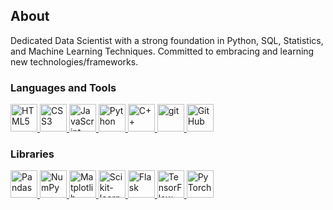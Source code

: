 ## About
Dedicated Data Scientist with a strong foundation in Python, SQL, Statistics, and Machine Learning Techniques. Committed to embracing and learning new technologies/frameworks.  
  
### Languages and Tools

<a href="https://www.w3schools.com/html/">
<img src="https://www.w3.org/html/logo/badge/html5-badge-h-solo.png" width="43" height="44" alt="HTML5" title="HTML5"/>
</a>

<a href="https://www.w3schools.com/css/">
<img src="https://upload.wikimedia.org/wikipedia/commons/6/62/CSS3_logo.svg" width="43" height="44" alt="CSS3" title="CSS3"/>
</a>

<a href="https://developer.mozilla.org/en-US/docs/Web/JavaScript">
<img src="https://upload.wikimedia.org/wikipedia/commons/6/6a/JavaScript-logo.png" width="43" height="44" alt="JavaScript" title="JavaScript"/>
</a>

<a href="https://www.python.org/">
<img src="https://upload.wikimedia.org/wikipedia/commons/c/c3/Python-logo-notext.svg" width="43" height="44" alt="Python" title="Python"/>
</a>

<a href="https://www.w3schools.com/CPP/default.asp">
<img src="https://upload.wikimedia.org/wikipedia/commons/thumb/1/18/ISO_C%2B%2B_Logo.svg/800px-ISO_C%2B%2B_Logo.svg.png" width="43" height="44" alt="C++" title="C++"/>
</a>

<a href="https://git-scm.com/">
<img src="https://git-scm.com/images/logos/downloads/Git-Icon-1788C.png" width="43" height="44" alt="git" title="git"/>
</a>

<a href="https://github.com/austincfrancis">
<img src="https://upload.wikimedia.org/wikipedia/commons/9/91/Octicons-mark-github.svg" width="43" height="44" alt="GitHub" title="GitHub"/>
</a>

### Libraries

<a href="https://pandas.pydata.org/">
<img src="https://pandas.pydata.org/static/img/pandas_mark.svg" width="43" height="44" alt="Pandas" title="Pandas"/>
</a>

<a href="https://numpy.org/">
<img src="https://numpy.org/images/logo.svg" width="43" height="44" alt="NumPy" title="NumPy"/>
</a>

<a href="https://matplotlib.org/">
<img src="https://upload.wikimedia.org/wikipedia/commons/0/01/Created_with_Matplotlib-logo.svg" width="43" height="44" alt="Matplotlib" title="Matplotlib"/>
</a>

<a href="https://scikit-learn.org/stable/">
<img src="https://upload.wikimedia.org/wikipedia/commons/0/05/Scikit_learn_logo_small.svg" width="43" height="44" alt="Scikit-learn" title="Scikit-learn"/>
</a>

<a href="https://flask.palletsprojects.com/en/2.0.x/">
<img src="https://www.seekpng.com/png/full/875-8753366_flask-framework-logo-svg.png" width="43" height="44" alt="Flask" title="Flask"/>
</a>

<a href="https://www.tensorflow.org/">
<img src="https://upload.wikimedia.org/wikipedia/commons/2/2d/Tensorflow_logo.svg" width="43" height="44" alt="TensorFlow" title="TensorFlow"/>
</a>

<a href="https://pytorch.org/">
<img src="https://upload.wikimedia.org/wikipedia/commons/1/10/PyTorch_logo_icon.svg" width="43" height="44" alt="PyTorch" title="PyTorch"/>
</a>
